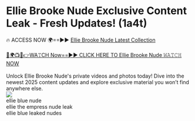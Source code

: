 # Ellie Brooke Nude Exclusive Content Leak - Fresh Updates! (1a4t)

🔥 ACCESS NOW 🌍==►► <a href="https://tinyurl.com/2mz8nhtm" rel="nofollow">Ellie Brooke Nude Latest Collection</a>
<br><br>
[🔴🌍📺📱👉WA𝚃CH Now==►► CLICK HERE TO Ellie Brooke Nude 𝚆𝙰𝚃𝙲𝙷 NOW](https://tinyurl.com/2mz8nhtm)
<br><br>
Unlock Ellie Brooke Nude's private videos and photos today! Dive into the newest 2025 content updates and explore exclusive material you won’t find anywhere else.
<br>
<a href="https://tinyurl.com/2mz8nhtm" rel="nofollow" data-target="animated-image.originalLink"><img src="https://camo.githubusercontent.com/8a4f000d20f83aca3bf7ec5f350d767afa0574a8a352519fd8cfa583a6f93a33/68747470733a2f2f692e696d6775722e636f6d2f644a486b345a712e676966" data-canonical-src="https://i.imgur.com/dJHk4Zq.gif" style="max-width: 100%; display: inline-block;" data-target="animated-image.originalImage"></a>
<br>
ellie blue nude<br>
ellie the empress nude leak<br>
ellie blue leaked nudes